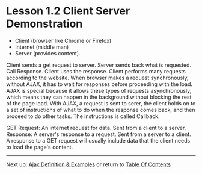 # Lesson 1.2 Client Server Demonstration

- Client (browser like Chrome or Firefox)
- Internet (middle man)
- Server (provides content).

Client sends a get request to server.
Server sends back what is requested. Call Response.
Client uses the response.
Client performs many requests according to the website.
When browser makes a request synchronously, without AJAX, it has to wait for responses before proceeding with the load.
AJAX is special because it allows these types of requests asynchronously, which means they can happen in the background without blocking the rest of the page load.
With AJAX, a request is sent to serer, the client holds on to a set of instructions of what to do when the response comes back, and then proceed to do other tasks. The instructions is called Callback.

GET Request: An internet request for data. Sent from a client to a server.
Response: A server's response to a request. Sent from a server to a client. A response to a GET request will usually include data that the client needs to load the page's content.

- - -
Next up: [Ajax Definition & Examples](ND024_Part3_Lesson01_03.md) or return to [Table Of Contents](./ND024_TableOfContents.md)

